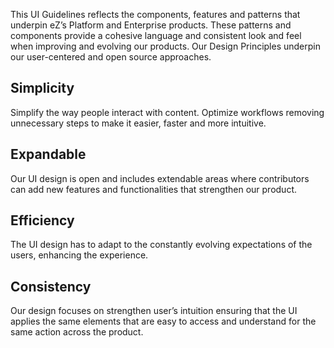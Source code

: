 This UI Guidelines reflects the components, features and patterns that underpin eZ’s Platform and Enterprise products. These patterns and components provide a cohesive language and consistent look and feel when improving and evolving our products. Our Design Principles underpin our user-centered and open source approaches.

## <div class="mgt-2">Simplicity</div>
Simplify the way people interact with content. Optimize workflows removing unnecessary steps to make it easier, faster and more intuitive.

## <div class="mgt-2">Expandable</div>
Our UI design is open and includes extendable areas where contributors can add new features and functionalities that strengthen our product.

## <div class="mgt-2">Efficiency</div>
The UI design has to adapt to the constantly evolving expectations of the users, enhancing the experience.

## <div class="mgt-2">Consistency</div>
Our design focuses on strengthen user’s intuition ensuring that the UI applies the same elements that are easy to access and understand for the same action across the product.

